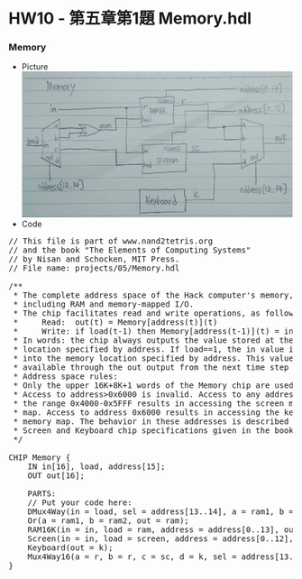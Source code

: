 # HW10 - 第五章第1題 Memory.hdl
### Memory
* Picture   
![memory](memory.jpg)   
* Code
<pre>
// This file is part of www.nand2tetris.org
// and the book "The Elements of Computing Systems"
// by Nisan and Schocken, MIT Press.
// File name: projects/05/Memory.hdl

/**
 * The complete address space of the Hack computer's memory,
 * including RAM and memory-mapped I/O. 
 * The chip facilitates read and write operations, as follows:
 *     Read:  out(t) = Memory[address(t)](t)
 *     Write: if load(t-1) then Memory[address(t-1)](t) = in(t-1)
 * In words: the chip always outputs the value stored at the memory 
 * location specified by address. If load==1, the in value is loaded 
 * into the memory location specified by address. This value becomes 
 * available through the out output from the next time step onward.
 * Address space rules:
 * Only the upper 16K+8K+1 words of the Memory chip are used. 
 * Access to address>0x6000 is invalid. Access to any address in 
 * the range 0x4000-0x5FFF results in accessing the screen memory 
 * map. Access to address 0x6000 results in accessing the keyboard 
 * memory map. The behavior in these addresses is described in the 
 * Screen and Keyboard chip specifications given in the book.
 */

CHIP Memory {
    IN in[16], load, address[15];
    OUT out[16];

    PARTS:
    // Put your code here:
    DMux4Way(in = load, sel = address[13..14], a = ram1, b = ram2, c = screen, d = kbd);
    Or(a = ram1, b = ram2, out = ram);
    RAM16K(in = in, load = ram, address = address[0..13], out = r);
    Screen(in = in, load = screen, address = address[0..12], out = sc);
    Keyboard(out = k);
    Mux4Way16(a = r, b = r, c = sc, d = k, sel = address[13..14], out = out);
}
</pre>